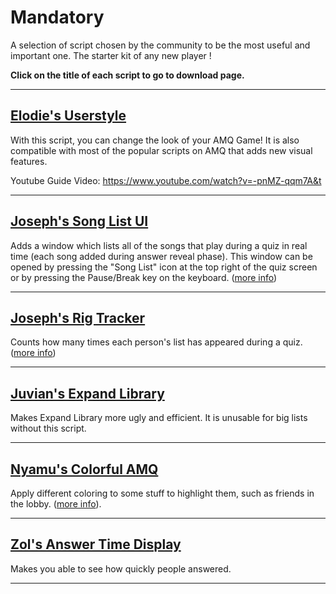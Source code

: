 # **Mandatory**

A selection of script chosen by the community to be the most useful and important one. The starter kit of any new player !

**Click on the title of each script to go to download page.**

---

## [Elodie's Userstyle](https://userstyles.world/style/1435/elodie-s-amq-script-v8-4-5)

With this script, you can change the look of your AMQ Game! It is also compatible with most of the popular scripts on AMQ that adds new visual features.

Youtube Guide Video: <https://www.youtube.com/watch?v=-pnMZ-qqm7A&t>

---

## [Joseph's Song List UI](https://github.com/TheJoseph98/AMQ-Scripts/raw/master/amqSongListUI.user.js)

Adds a window which lists all of the songs that play during a quiz in real time (each song added during answer reveal phase). This window can be opened by pressing the "Song List" icon at the top right of the quiz screen or by pressing the Pause/Break key on the keyboard. ([more info](https://github.com/TheJoseph98/AMQ-Scripts#song-list-ui-amqsonglistuiuserjs))

---

## [Joseph's Rig Tracker](https://github.com/TheJoseph98/AMQ-Scripts/raw/master/amqRigTracker.user.js)

Counts how many times each person's list has appeared during a quiz. ([more info](https://github.com/TheJoseph98/AMQ-Scripts#rig-tracker-amqrigtrackeruserjs))

---

## [Juvian's Expand Library](https://github.com/amq-script-project/AMQ-Scripts/raw/master/gameplay/amqExpandLibrary.user.js)

Makes Expand Library more ugly and efficient. It is unusable for big lists without this script.

---

## [Nyamu's Colorful AMQ](https://github.com/nyamu-amq/amq_scripts/raw/master/amqHighlightFriends.user.js)

Apply different coloring to some stuff to highlight them, such as friends in the lobby. ([more info](https://github.com/nyamu-amq/amq_scripts#amqhighlightfriendsuserjs)).

---

## [Zol's Answer Time Display](https://github.com/amq-script-project/AMQ-Scripts/raw/master/gameplay/amqPlayerAnswerTimeDisplay.user.js)

Makes you able to see how quickly people answered.

---
